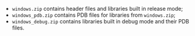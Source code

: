 * `windows.zip` contains header files and libraries built in release mode;
* `windows_pdb.zip` contains PDB files for libraries from `windows.zip`;
* `windows_debug.zip` contains libraries built in debug mode and their PDB files.

